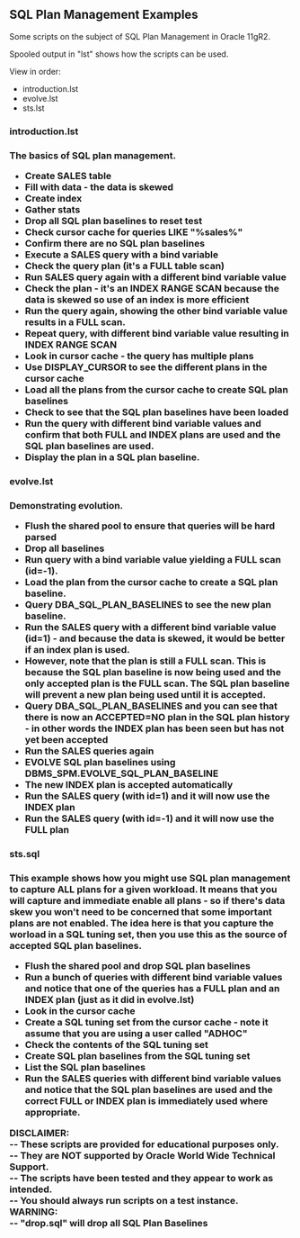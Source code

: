 <h2>SQL Plan Management Examples</h2>

Some scripts on the subject of SQL Plan Management in Oracle 11gR2. 

Spooled output in "lst" shows how the scripts can be used. 

View in order: 
* introduction.lst 
* evolve.lst
* sts.lst

<h3>introduction.lst<h3>

The basics of SQL plan management.

* Create SALES table
* Fill with data - the data is skewed
* Create index
* Gather stats
* Drop all SQL plan baselines to reset test
* Check cursor cache for queries LIKE "%sales%"
* Confirm there are no SQL plan baselines
* Execute a SALES query with a bind variable
* Check the query plan (it's a FULL table scan)
* Run SALES query again with a different bind variable value
* Check the plan - it's an INDEX RANGE SCAN because the data is skewed so use of an index is more efficient
* Run the query again, showing the other bind variable value results in a FULL scan.
* Repeat query, with different bind variable value resulting in INDEX RANGE SCAN
* Look in cursor cache - the query has multiple plans
* Use DISPLAY_CURSOR to see the different plans in the cursor cache
* Load all the plans from the cursor cache to create SQL plan baselines
* Check to see that the SQL plan baselines have been loaded
* Run the query with different bind variable values and confirm that both FULL and INDEX plans are used and the SQL plan baselines are used.
* Display the plan in a SQL plan baseline.

<h3>evolve.lst<h3>

Demonstrating evolution.

* Flush the shared pool to ensure that queries will be hard parsed
* Drop all baselines
* Run query with a bind variable value yielding a FULL scan (id=-1).
* Load the plan from the cursor cache to create a SQL plan baseline.
* Query DBA_SQL_PLAN_BASELINES to see the new plan baseline.
* Run the SALES query with a different bind variable value (id=1) - and because the data is skewed, it would be better if an index plan is used.
* However, note that the plan is still a FULL scan. This is because the SQL plan baseline is now being used and the only accepted plan is the FULL scan. The SQL plan baseline will prevent a new plan being used until it is accepted.
* Query DBA_SQL_PLAN_BASELINES and you can see that there is now an ACCEPTED=NO plan in the SQL plan history - in other words the INDEX plan has been seen but has not yet been accepted
* Run the SALES queries again
* EVOLVE SQL plan baselines using DBMS_SPM.EVOLVE_SQL_PLAN_BASELINE
* The new INDEX plan is accepted automatically
* Run the SALES query (with id=1) and it will now use the INDEX plan
* Run the SALES query (with id=-1) and it will now use the FULL plan

<h3>sts.sql<h3>

This example shows how you might use SQL plan management to capture ALL plans for a given workload. It means that you will capture and immediate enable all plans - so if there's data skew you won't need to be concerned that some important plans are not enabled. The idea here is that you capture the worload in a SQL tuning set, then you use this as the source of accepted SQL plan baselines.

* Flush the shared pool and drop SQL plan baselines
* Run a bunch of queries with different bind variable values and notice that one of the queries has a FULL plan and an INDEX plan (just as it did in evolve.lst)
* Look in the cursor cache
* Create a SQL tuning set from the cursor cache - note it assume that you are using a user called "ADHOC"
* Check the contents of the SQL tuning set
* Create SQL plan baselines from the SQL tuning set
* List the SQL plan baselines
* Run the SALES queries with different bind variable values and notice that the SQL plan baselines are used and the correct FULL or INDEX plan is immediately used where appropriate.


DISCLAIMER:
   <br/>-- These scripts are provided for educational purposes only.
   <br/>-- They are NOT supported by Oracle World Wide Technical Support.
   <br/>-- The scripts have been tested and they appear to work as intended.
   <br/>-- You should always run scripts on a test instance.
<br/>
WARNING:
   <br/>-- "drop.sql" will drop all SQL Plan Baselines
  

